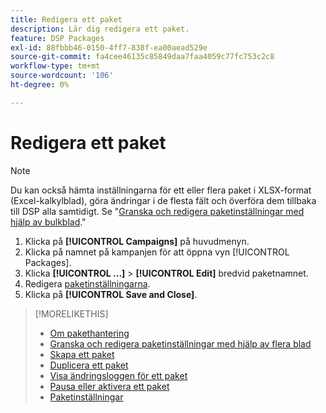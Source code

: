 ```yaml
---
title: Redigera ett paket
description: Lär dig redigera ett paket.
feature: DSP Packages
exl-id: 88fbbb46-0150-4ff7-838f-ea00aead529e
source-git-commit: fa4cee46135c85849daa7faa4059c77fc753c2c8
workflow-type: tm+mt
source-wordcount: '106'
ht-degree: 0%

---
```


# Redigera ett paket

>[!NOTE]
>
>Du kan också hämta inställningarna för ett eller flera paket i XLSX-format (Excel-kalkylblad), göra ändringar i de flesta fält och överföra dem tillbaka till DSP alla samtidigt. Se &quot;[Granska och redigera paketinställningar med hjälp av bulkblad](package-qa.md).&quot;

1. Klicka på **[!UICONTROL Campaigns]** på huvudmenyn.
1. Klicka på namnet på kampanjen för att öppna vyn [!UICONTROL Packages].
1. Klicka **[!UICONTROL ...]** > **[!UICONTROL Edit]** bredvid paketnamnet.
1. Redigera [paketinställningarna](package-settings.md).
1. Klicka på **[!UICONTROL Save and Close]**.

>[!MORELIKETHIS]
>
>* [Om pakethantering](package-about.md)
>* [Granska och redigera paketinställningar med hjälp av flera blad](/help/dsp/campaign-management/packages/package-qa.md)
>* [Skapa ett paket](package-create.md)
>* [Duplicera ett paket](package-duplicate.md)
>* [Visa ändringsloggen för ett paket](package-change-log.md)
>* [Pausa eller aktivera ett paket](package-pause-activate.md)
>* [Paketinställningar](package-settings.md)
